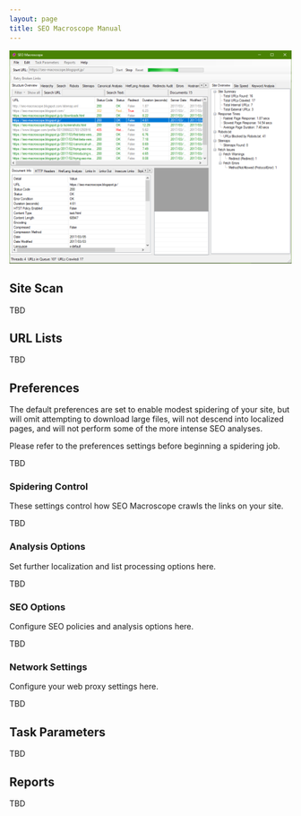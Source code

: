 ```yaml
---
layout: page
title: SEO Macroscope Manual
---
```


![The SEO Macroscope application window.](images/application-001.png)

## Site Scan

TBD

## URL Lists

TBD

## Preferences

The default preferences are set to enable modest spidering of your site, but will omit attempting to download large files, will not descend into localized pages, and will not perform some of the more intense SEO analyses.

Please refer to the preferences settings before beginning a spidering job.

TBD

### Spidering Control

These settings control how SEO Macroscope crawls the links on your site.

TBD

### Analysis Options

Set further localization and list processing options here.

TBD

### SEO Options

Configure SEO policies and analysis options here.

TBD

### Network Settings

Configure your web proxy settings here.

TBD

## Task Parameters

TBD

## Reports

TBD
